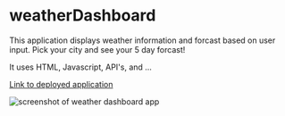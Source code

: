 # weatherDashboard

This application displays weather information and forcast based on user input. Pick your city and see your 5 day forcast!

It uses HTML, Javascript, API's, and ...

[Link to deployed application]()

![screenshot of weather dashboard app](./assets/)
